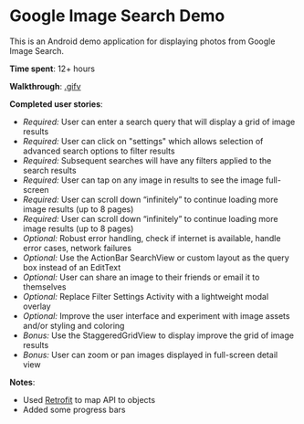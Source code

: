 # Google Image Search Demo

This is an Android demo application for displaying photos from Google Image Search.

**Time spent**: 12+ hours

**Walkthrough**: [.gifv](http://i.imgur.com/DZrwWYJ.gifv)

**Completed user stories**:
 - *Required:* User can enter a search query that will display a grid of image results
 - *Required:* User can click on "settings" which allows selection of advanced search options to filter results
 - *Required:* Subsequent searches will have any filters applied to the search results
 - *Required:* User can tap on any image in results to see the image full-screen
 - *Required:* User can scroll down “infinitely” to continue loading more image results (up to 8 pages)
 - *Required:* User can scroll down “infinitely” to continue loading more image results (up to 8 pages)
 - *Optional:* Robust error handling, check if internet is available, handle error cases, network failures
 - *Optional:* Use the ActionBar SearchView or custom layout as the query box instead of an EditText
 - *Optional:* User can share an image to their friends or email it to themselves
 - *Optional:* Replace Filter Settings Activity with a lightweight modal overlay
 - *Optional:* Improve the user interface and experiment with image assets and/or styling and coloring
 - *Bonus:* Use the StaggeredGridView to display improve the grid of image results
 - *Bonus:* User can zoom or pan images displayed in full-screen detail view

**Notes**:
 - Used [Retrofit](https://github.com/square/retrofit) to map API to objects
 - Added some progress bars
 
